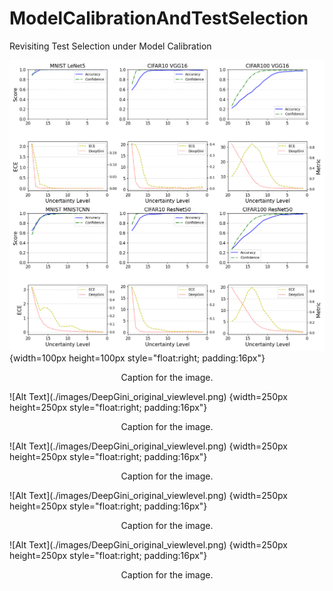 # ModelCalibrationAndTestSelection
Revisiting Test Selection under Model Calibration

![Alt Text](./images/DeepGini_original_viewlevel.png) {width=100px height=100px style="float:right; padding:16px"}
<p align="center">Caption for the image.</p>
![Alt Text](./images/DeepGini_original_viewlevel.png) {width=250px height=250px style="float:right; padding:16px"}
<p align="center">Caption for the image.</p>
![Alt Text](./images/DeepGini_original_viewlevel.png) {width=250px height=250px style="float:right; padding:16px"}
<p align="center">Caption for the image.</p>
![Alt Text](./images/DeepGini_original_viewlevel.png) {width=250px height=250px style="float:right; padding:16px"}
<p align="center">Caption for the image.</p>
![Alt Text](./images/DeepGini_original_viewlevel.png) {width=250px height=250px style="float:right; padding:16px"}
<p align="center">Caption for the image.</p>
